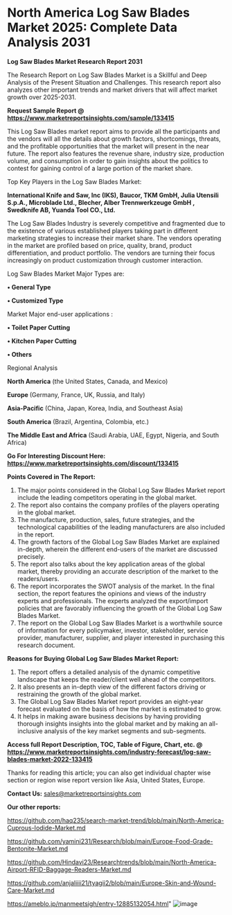 
# North America Log Saw Blades Market 2025: Complete Data Analysis 2031

<strong>Log Saw Blades Market Research Report 2031</strong>

The Research Report on Log Saw Blades Market is a Skillful and Deep Analysis of the Present Situation and Challenges. This research report also analyzes other important trends and market drivers that will affect market growth over 2025-2031.

<strong>Request Sample Report @ <a href=https://www.marketreportsinsights.com/sample/133415>https://www.marketreportsinsights.com/sample/133415</a></strong>

This Log Saw Blades market report aims to provide all the participants and the vendors will all the details about growth factors, shortcomings, threats, and the profitable opportunities that the market will present in the near future. The report also features the revenue share, industry size, production volume, and consumption in order to gain insights about the politics to contest for gaining control of a large portion of the market share.

Top Key Players in the Log Saw Blades Market:

<strong>International Knife and Saw, Inc (IKS), Baucor, TKM GmbH, Julia Utensili S.p.A., Microblade Ltd., Blecher, Alber Trennwerkzeuge GmbH , Swedknife AB, Yuanda Tool CO., Ltd.</strong>

The Log Saw Blades Industry is severely competitive and fragmented due to the existence of various established players taking part in different marketing strategies to increase their market share. The vendors operating in the market are profiled based on price, quality, brand, product differentiation, and product portfolio. The vendors are turning their focus increasingly on product customization through customer interaction.

Log Saw Blades Market Major Types are:

<strong>• General Type

• Customized Type</strong>

Market Major end-user applications :

<strong>• Toilet Paper Cutting

• Kitchen Paper Cutting

• Others</strong>

Regional Analysis

</u><strong><b>North America</b></strong> (the United States, Canada, and Mexico)

<strong><b>Europe </b></strong>(Germany, France, UK, Russia, and Italy)

<strong><b>Asia-Pacific</b></strong> (China, Japan, Korea, India, and Southeast Asia)

<strong><b>South America</b></strong> (Brazil, Argentina, Colombia, etc.)

<strong><b>The Middle East and Africa</b></strong> (Saudi Arabia, UAE, Egypt, Nigeria, and South Africa)

<strong>Go For Interesting Discount Here: <a href=https://www.marketreportsinsights.com/discount/133415>https://www.marketreportsinsights.com/discount/133415</a></strong>

<strong>Points Covered in The Report:</strong>
<ol>
  <li>The major points considered in the Global Log Saw Blades Market report include the leading competitors operating in the global market.</li>
  <li>The report also contains the company profiles of the players operating in the global market.</li>
  <li>The manufacture, production, sales, future strategies, and the technological capabilities of the leading manufacturers are also included in the report.</li>
  <li>The growth factors of the Global Log Saw Blades Market are explained in-depth, wherein the different end-users of the market are discussed precisely.</li>
  <li>The report also talks about the key application areas of the global market, thereby providing an accurate description of the market to the readers/users.</li>
  <li>The report incorporates the SWOT analysis of the market. In the final section, the report features the opinions and views of the industry experts and professionals. The experts analyzed the export/import policies that are favorably influencing the growth of the Global Log Saw Blades Market.</li>
  <li>The report on the Global Log Saw Blades Market is a worthwhile source of information for every policymaker, investor, stakeholder, service provider, manufacturer, supplier, and player interested in purchasing this research document.</li>
</ol>
<strong>Reasons for Buying Global Log Saw Blades Market Report:</strong>

<ol>
  <li>The report offers a detailed analysis of the dynamic competitive landscape that keeps the reader/client well ahead of the competitors.</li>
  <li>It also presents an in-depth view of the different factors driving or restraining the growth of the global market.</li>
  <li>The Global Log Saw Blades Market report provides an eight-year forecast evaluated on the basis of how the market is estimated to grow.</li>
  <li>It helps in making aware business decisions by having providing thorough insights insights into the global market and by making an all-inclusive analysis of the key market segments and sub-segments.</li>
</ol>
<strong>Access full Report Description, TOC, Table of Figure, Chart, etc. @ <a href=https://www.marketreportsinsights.com/industry-forecast/log-saw-blades-market-2022-133415>https://www.marketreportsinsights.com/industry-forecast/log-saw-blades-market-2022-133415</a></strong>


Thanks for reading this article; you can also get individual chapter wise section or region wise report version like Asia, United States, Europe.

<strong>Contact Us:</strong>
sales@marketreportsinsights.com

<strong>Our other reports:</strong>

<a href=https://github.com/haq235/search-market-trend/blob/main/North-America-Cuprous-Iodide-Market.md>https://github.com/haq235/search-market-trend/blob/main/North-America-Cuprous-Iodide-Market.md</a>

<a href=https://github.com/yamini231/Research/blob/main/Europe-Food-Grade-Bentonite-Market.md>https://github.com/yamini231/Research/blob/main/Europe-Food-Grade-Bentonite-Market.md</a>

<a href=https://github.com/Hindavi23/Researchtrends/blob/main/North-America-Airport-RFID-Baggage-Readers-Market.md>https://github.com/Hindavi23/Researchtrends/blob/main/North-America-Airport-RFID-Baggage-Readers-Market.md</a>

<a href=https://github.com/anjaliiii21/tyagii2/blob/main/Europe-Skin-and-Wound-Care-Market.md>https://github.com/anjaliiii21/tyagii2/blob/main/Europe-Skin-and-Wound-Care-Market.md</a>

<a href=https://ameblo.jp/manmeetsigh/entry-12885132054.html>https://ameblo.jp/manmeetsigh/entry-12885132054.html</a>"
![image](https://github.com/user-attachments/assets/cdebc666-bab4-4136-ad6a-88443babaf30)
